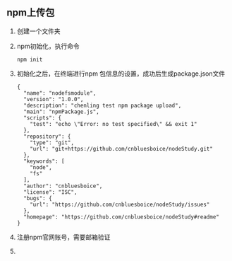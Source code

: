 ## npm上传包

1. 创建一个文件夹

2. npm初始化，执行命令

   ```
   npm init
   ```

   

3. 初始化之后，在终端进行npm 包信息的设置，成功后生成package.json文件

   ```
   {
     "name": "nodefsmodule",
     "version": "1.0.0",
     "description": "chenling test npm package upload",
     "main": "npmPackage.js",
     "scripts": {
       "test": "echo \"Error: no test specified\" && exit 1"
     },
     "repository": {
       "type": "git",
       "url": "git+https://github.com/cnbluesboice/nodeStudy.git"
     },
     "keywords": [
       "node",
       "fs"
     ],
     "author": "cnbluesboice",
     "license": "ISC",
     "bugs": {
       "url": "https://github.com/cnbluesboice/nodeStudy/issues"
     },
     "homepage": "https://github.com/cnbluesboice/nodeStudy#readme"
   }
   ```

   

4. 注册npm官网账号，需要邮箱验证

5. 

